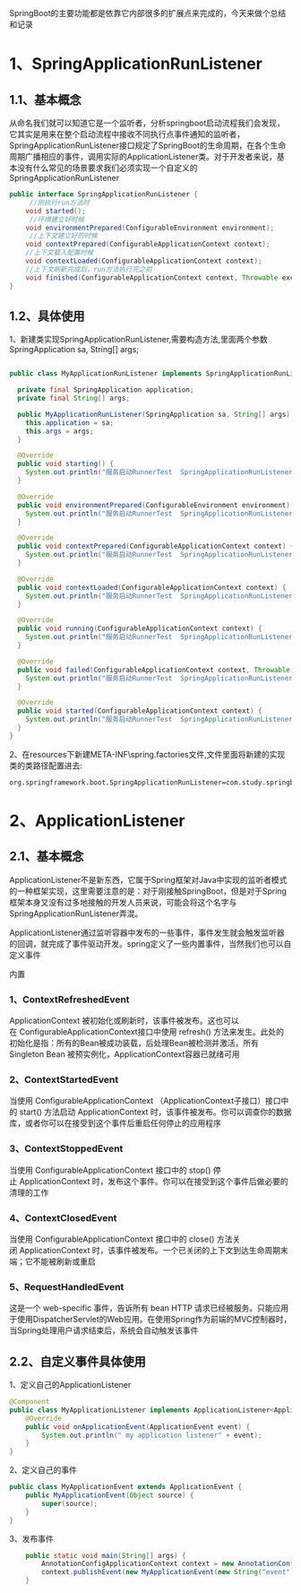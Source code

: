 


SpringBoot的主要功能都是依靠它内部很多的扩展点来完成的，今天来做个总结和记录

# 1、SpringApplicationRunListener

## 1.1、基本概念

从命名我们就可以知道它是一个监听者，分析springboot启动流程我们会发现，它其实是用来在整个启动流程中接收不同执行点事件通知的监听者，SpringApplicationRunListener接口规定了SpringBoot的生命周期，在各个生命周期广播相应的事件，调用实际的ApplicationListener类。对于开发者来说，基本没有什么常见的场景要求我们必须实现一个自定义的SpringApplicationRunListener

```java
public interface SpringApplicationRunListener {
     //刚执行run方法时
    void started();
     //环境建立好时候
    void environmentPrepared(ConfigurableEnvironment environment);
     //上下文建立好的时候
    void contextPrepared(ConfigurableApplicationContext context);
    //上下文载入配置时候
    void contextLoaded(ConfigurableApplicationContext context);
    //上下文刷新完成后，run方法执行完之前
    void finished(ConfigurableApplicationContext context, Throwable exception);
}

```

## 1.2、具体使用

1、新建类实现SpringApplicationRunListener,需要构造方法,里面两个参数SpringApplication sa, String[] args;

```java

public class MyApplicationRunListener implements SpringApplicationRunListener {

  private final SpringApplication application;
  private final String[] args;

  public MyApplicationRunListener(SpringApplication sa, String[] args) {
    this.application = sa;
    this.args = args;
  }

  @Override
  public void starting() {
    System.out.println("服务启动RunnerTest  SpringApplicationRunListener的starting方法...");
  }

  @Override
  public void environmentPrepared(ConfigurableEnvironment environment) {
    System.out.println("服务启动RunnerTest  SpringApplicationRunListener的environmentPrepared方法...");
  }

  @Override
  public void contextPrepared(ConfigurableApplicationContext context) {
    System.out.println("服务启动RunnerTest  SpringApplicationRunListener的contextPrepared方法...");
  }

  @Override
  public void contextLoaded(ConfigurableApplicationContext context) {
    System.out.println("服务启动RunnerTest  SpringApplicationRunListener的contextLoaded方法...");
  }

  @Override
  public void running(ConfigurableApplicationContext context) {
    System.out.println("服务启动RunnerTest  SpringApplicationRunListener的running方法...");
  }

  @Override
  public void failed(ConfigurableApplicationContext context, Throwable exception) {
    System.out.println("服务启动RunnerTest  SpringApplicationRunListener的failed方法...");
  }

  @Override
  public void started(ConfigurableApplicationContext context) {
    System.out.println("服务启动RunnerTest  SpringApplicationRunListener的started方法...");
  }
}
```

2、在resources下新建META-INF\spring.factories文件,文件里面将新建的实现类的类路径配置进去:

```properties
org.springframework.boot.SpringApplicationRunListener=com.study.springbootplus.config.MyApplicationRunListener
```


# 2、ApplicationListener
## 2.1、基本概念

ApplicationListener不是新东西，它属于Spring框架对Java中实现的监听者模式的一种框架实现，这里需要注意的是：对于刚接触SpringBoot，但是对于Spring框架本身又没有过多地接触的开发人员来说，可能会将这个名字与SpringApplicationRunListener弄混。

ApplicationListener通过监听容器中发布的一些事件，事件发生就会触发监听器的回调，就完成了事件驱动开发。spring定义了一些内置事件，当然我们也可以自定义事件

内置
### 1、ContextRefreshedEvent

ApplicationContext 被初始化或刷新时，该事件被发布。这也可以在 ConfigurableApplicationContext接口中使用 refresh() 方法来发生。此处的初始化是指：所有的Bean被成功装载，后处理Bean被检测并激活，所有Singleton Bean 被预实例化，ApplicationContext容器已就绪可用

### 2、ContextStartedEvent

当使用 ConfigurableApplicationContext （ApplicationContext子接口）接口中的 start() 方法启动 ApplicationContext 时，该事件被发布。你可以调查你的数据库，或者你可以在接受到这个事件后重启任何停止的应用程序

### 3、ContextStoppedEvent

当使用 ConfigurableApplicationContext 接口中的 stop() 停止 ApplicationContext 时，发布这个事件。你可以在接受到这个事件后做必要的清理的工作

### 4、ContextClosedEvent

当使用 ConfigurableApplicationContext 接口中的 close() 方法关闭 ApplicationContext 时，该事件被发布。一个已关闭的上下文到达生命周期末端；它不能被刷新或重启

### 5、RequestHandledEvent

这是一个 web-specific 事件，告诉所有 bean HTTP 请求已经被服务。只能应用于使用DispatcherServlet的Web应用。在使用Spring作为前端的MVC控制器时，当Spring处理用户请求结束后，系统会自动触发该事件

## 2.2、自定义事件具体使用

1、定义自己的ApplicationListener

```java
@Component
public class MyApplicationListener implements ApplicationListener<ApplicationEvent> {
    @Override
    public void onApplicationEvent(ApplicationEvent event) {
        System.out.println(" my application listener" + event);
    }
}
```

2、定义自己的事件

```java
public class MyApplicationEvent extends ApplicationEvent {
    public MyApplicationEvent(Object source) {
        super(source);
    }
}
```

3、发布事件

```java
	public static void main(String[] args) {
        AnnotationConfigApplicationContext context = new AnnotationConfigApplicationContext(MainConfig.class);
        context.publishEvent(new MyApplicationEvent(new String("event")) {});
    }
```